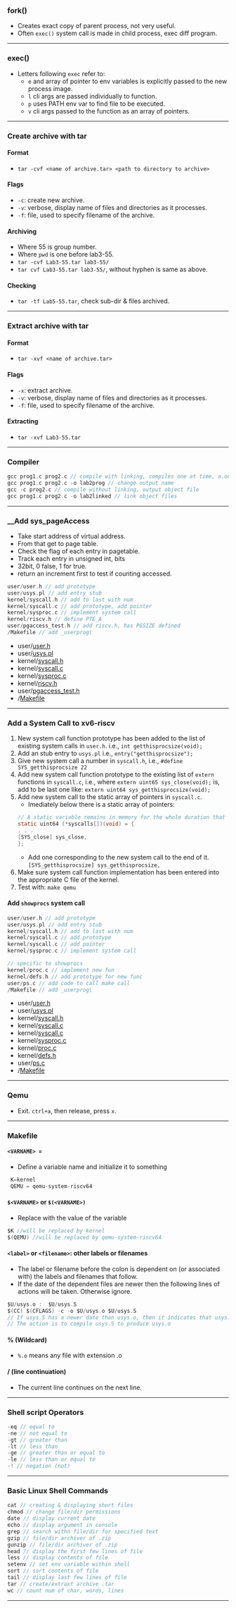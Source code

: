 ### __fork()__
- Creates exact copy of parent process, not very useful.
- Often `exec()` system call is made in child process, exec diff program.
--------------------------------------------------
### __exec()__
- Letters following `exec` refer to:
    - `e` and array of pointer to env variables is explicitly passed to the new process image.
    - `l` cli args are passed individually to function.
    - `p` uses PATH env var to find file to be executed.
    - `v` cli args passed to the function as an array of pointers.
--------------------------------------------------
### __Create archive with tar__
#### Format
- `tar -cvf <name of archive.tar> <path to directory to archive>`

#### Flags
- `-c`: create new archive.
- `-v`: verbose, display name of files and directories as it processes.
- `-f`: file, used to specify filename of the archive.

#### Archiving
- Where 55 is group number.
- Where `pwd` is one before lab3-55.
- `tar -cvf Lab3-55.tar lab3-55/`
- `tar cvf Lab3-55.tar lab3-55/`, without hyphen is same as above.

#### Checking
- `tar -tf Lab5-55.tar`, check sub-dir & files archived.
--------------------------------------------------
### __Extract archive with tar__
#### Format
- `tar -xvf <name of archive.tar>`

#### Flags
- `-x`: extract archive.
- `-v`: verbose, display name of files and directories as it processes.
- `-f`: file, used to specify filename of the archive.

#### Extracting
- `tar -xvf Lab3-55.tar`
--------------------------------------------------
### __Compiler__
```c
gcc prog1.c prog2.c // compile with linking, compiles one at time, a.out
gcc prog1.c prog2.c -o lab2prog // change output name
gcc -c prog2.c // compile without linking, output object file
gcc prog1.c prog2.c -o lab2linked // link object files
```
--------------------------------------------------
### __Add sys_pageAccess
- Take start address of virtual address.
- From that get to page table.
- Check the flag of each entry in pagetable.
- Track each entry in unsigned int, bits
- 32bit, 0 false, 1 for true.
- return an increment first to test if counting accessed.

```c
user/user.h // add prototype
user/usys.pl // add entry stub
kernel/syscall.h // add to last with num
kernel/syscall.c // add prototype, add pointer
kernel/sysproc.c // implement system call
kernel/riscv.h // define PTE_A
user/pgaccess_test.h // add riscv.h, has PGSIZE defined
/Makefile // add _userprog\
```
- user/[user.h][user_h]
- user/[usys.pl][usys_pl]
- kernel/[syscall.h][syscall_h]
- kernel/[syscall.c][syscall_c]
- kernel/[sysproc.c][sysproc_c]
- kernel/[riscv.h][riscv_h]
- user/[pgaccess_test.h][pgaccess_test_h]
- /[Makefile][Makefile_]

[user_h]: https://github.com/coriandar/operatingSystems/blob/main/assignments/lab6-55/xv6-riscv/user/user.h
[usys_pl]: https://github.com/coriandar/operatingSystems/blob/main/assignments/lab6-55/xv6-riscv/user/usys.pl
[syscall_h]: https://github.com/coriandar/operatingSystems/blob/main/assignments/lab6-55/xv6-riscv/kernel/syscall.h
[syscall_c]: https://github.com/coriandar/operatingSystems/blob/main/assignments/lab6-55/xv6-riscv/kernel/syscall.c
[sysproc_c]: https://github.com/coriandar/operatingSystems/blob/main/assignments/lab6-55/xv6-riscv/kernel/sysproc.c
[riscv_h]: https://github.com/coriandar/operatingSystems/blob/main/assignments/lab6-55/xv6-riscv/kernel/riscv.h
[pgaccess_test_h]: https://github.com/coriandar/operatingSystems/blob/main/assignments/lab6-55/xv6-riscv/user/pgaccess_test.c
[Makefile_]: https://github.com/coriandar/operatingSystems/blob/main/assignments/lab6-55/xv6-riscv/Makefile

--------------------------------------------------
### __Add a System Call to xv6-riscv__
1. New system call function prototype has been added to the list of existing system calls in `user.h`. i.e., `int getthisprocsize(void);`
2. Add an stub entry to `usys.pl` i.e., `entry("getthisprocsize");`
3. Give new system call a number in `syscall.h`, i.e., `#define SYS_getthisprocsize 22`
4. Add new system call function prototype to the existing list of `extern` functions in `syscall.c`, i.e., where `extern uint65 sys_close(void);` is, add to be last one like: `extern uint64 sys_getthisprocsize(void);`
5. Add new system call to the static array of pointers in `syscall.c`.
    - Imediately below there is a static array of pointers:
    ```c
    // A static variable remains in memory for the whole duration that the program is running. 
    static uint64 (*syscalls[])(void) = {
    . . .
    [SYS_close] sys_close,
    };
    ```
    - Add one corresponding to the new system call to the end of it. `[SYS_getthisprocsize] sys_getthisprocsize,`
6. Make sure system call function implementation has been entered into the appropriate C file of the kernel.
7. Test with: `make qemu`

#### Add `showprocs` system call
```c
user/user.h // add prototype
user/usys.pl // add entry stub
kernel/syscall.h // add to last with num
kernel/syscall.c // add prototype
kernel/syscall.c // add pointer
kernel/sysproc.c // implement system call

// specific to showprocs
kernel/proc.c // implement new fun
kernel/defs.h // add prototype for new func
user/ps.c // add code to call make call
/Makefile // add _userprog\
```
- user/[user.h][user_h]
- user/[usys.pl][usys_pl]
- kernel/[syscall.h][syscall_h]
- kernel/[syscall.c][syscall_c]
- kernel/[syscall.c][syscall_c]
- kernel/[sysproc.c][sysproc_c]
- kernel/[proc.c][proc_c]
- kernel/[defs.h][defs_h]
- user/[ps.c][ps_c]
- /[Makefile][Makefile_]

[user_h]: https://github.com/coriandar/operatingSystems/blob/main/assignments/lab4-55/xv6-riscv/user/user.h
[usys_pl]: https://github.com/coriandar/operatingSystems/blob/main/assignments/lab4-55/xv6-riscv/user/usys.pl
[syscall_h]: https://github.com/coriandar/operatingSystems/blob/main/assignments/lab4-55/xv6-riscv/kernel/syscall.h
[syscall_c]: https://github.com/coriandar/operatingSystems/blob/main/assignments/lab4-55/xv6-riscv/kernel/syscall.c
[sysproc_c]: https://github.com/coriandar/operatingSystems/blob/main/assignments/lab4-55/xv6-riscv/kernel/sysproc.c
[proc_c]: https://github.com/coriandar/operatingSystems/blob/main/assignments/lab4-55/xv6-riscv/kernel/proc.c
[defs_h]: https://github.com/coriandar/operatingSystems/blob/main/assignments/lab4-55/xv6-riscv/kernel/defs.h
[ps_c]: https://github.com/coriandar/operatingSystems/blob/main/assignments/lab4-55/xv6-riscv/user/ps.c
[Makefile_]: https://github.com/coriandar/operatingSystems/blob/main/assignments/lab4-55/xv6-riscv/Makefile
--------------------------------------------------
### __Qemu__
- Exit. `ctrl+a`, then release, press `x`.
--------------------------------------------------
### __Makefile__
#### `<VARNAME> =`
- Define a variable name and initialize it to something
```c
 K=kernel
 QEMU = qemu-system-riscv64
```

#### `$<VARNAME>` or `$(<VARNAME>)`
- Replace with the value of the variable
```c
$K //will be replaced by kernel
$(QEMU) //will be replaced by qemu-system-riscv64
```

#### `<label>` or `<filename>`: other labels or filenames
- The label or filename before the colon is dependent on (or associated with) the labels and filenames that follow.
- If the date of the dependent files are newer then the following lines of actions will be taken. Otherwise ignore.
```c
$U/usys.o :  $U/usys.S
$(CC) $(CFLAGS) -c -o $U/usys.o $U/usys.S
// If usys.S has a newer date than usys.o, then it indicates that usys.o is out-of-date.
// The action is to compile usys.S to produce usys.o 
```

#### % (Wildcard)
- `%.o` means any file with extension .o

#### / (line continuation)
- The current line continues on the next line.
--------------------------------------------------
### __Shell script Operators__
```java
-eq // equal to
-ne // not equal to
-gt // greater than
-lt // less than
-ge // greater than or equal to
-le // less than or equal to
-! // negation (not)
```
--------------------------------------------------
### __Basic Linux Shell Commands__
```js
cat // creating & displaying short files
chmod // change file/dir permissions
date // display current date
echo // display argument in console
grep // search withn file/dir for specified text
gzip // file/dir archiver of .zip
gunzip // file/dir archiver of .zip
head // display the first few lines of file
less // display contents of file
setenv // set env variable within shell
sort // sort contents of file
tail // display last few lines of file
tar // create/extraxt archive .tar
wc // count num of char, words, lines
```
--------------------------------------------------
